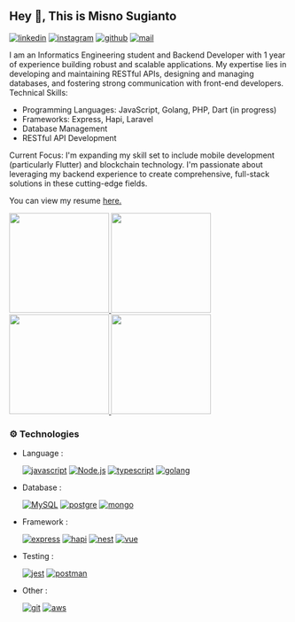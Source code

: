 
## Hey 👋, This is Misno Sugianto
[![linkedin][linkedin]](https://www.linkedin.com/in/misnosugianto48)
[![instagram][instagram]](instagram.com/abmnknock)
[![github][github]](github.com/misnosugianto48)
[![mail][mail]](mailto:misno48.sugianto@gmail.com)

<p align='left'>I am an Informatics Engineering student and Backend Developer with 1 year of experience building robust and scalable applications. My expertise lies in developing and maintaining RESTful APIs, designing and managing databases, and fostering strong communication with front-end developers.
Technical Skills:

- Programming Languages: JavaScript, Golang, PHP, Dart (in progress)
- Frameworks: Express, Hapi, Laravel
- Database Management
- RESTful API Development

Current Focus:
I'm expanding my skill set to include mobile development (particularly Flutter) and blockchain technology. I'm passionate about leveraging my backend experience to create comprehensive, full-stack solutions in these cutting-edge fields.</p><p align='left'> You can view my resume <a href='https://drive.google.com/file/d/1UQTSrzuUTdC-BuNogpt0Dg_gq2l94hxh/view?usp=drive_link' target=_blank><u>here</u>.</a></p>

<p align="left">
<a href="https://github.com/misnosugianto">
  <img height="180em" src="https://github-profile-summary-cards.vercel.app/api/cards/profile-details?username=misnosugianto48&theme=algolia"/>
  <img height="180em" src="https://github-readme-stats-eight-theta.vercel.app/api?username=misnosugianto48&show_icons=true&theme=algolia&include_all_commits=true&count_private=true"/>
  <img height="180em" src="https://github-readme-streak-stats.herokuapp.com/?user=misnosugianto48&theme=algolia&hide_border=false"/>

  <img height="180em" src="https://github-readme-stats-eight-theta.vercel.app/api/top-langs/?username=misnosugianto48&layout=compact&langs_count=10&theme=algolia"/>
</a>

### ⚙️ Technologies

-   Language :
  
    [![javascript][javascript]][Javascript-url]
    [![Node.js][NodeJS]][NodeJS-url]
    [![typescript][typescript]][Typescript-url]
    [![golang][golang]][Golang-url]

-   Database :

    [![MySQL][MySQL]][MySQL-url]
    [![postgre][postgre]][Postgre-url]
    [![mongo][mongo]][Mongo-url]

-   Framework :

    [![express][express]][Express-url]
    [![hapi][hapi]][Hapi-url]
    [![nest][nest]][Nest-url]
    [![vue][vue]][Vue-url]

-   Testing :

    [![jest][jest]][Jest-url]
    [![postman][postman]][Postman-url]

-   Other :

    [![git][git]][Git-url]
    [![aws][aws]][Aws-url]

<!-- MARKDOWN LINKS & IMAGES -->

[MySQL-url]: https://www.mysql.com/
[MySQL]: https://img.shields.io/badge/MySQL-orange?style=for-the-badge&logo=mysql&logoColor=white
[NodeJS-url]: https://nodejs.org/en
[NodeJS]: https://img.shields.io/badge/Node.js-43853D?style=for-the-badge&logo=node.js&logoColor=white
[Javascript-url]: https://developer.mozilla.org/en-US/docs/Learn/JavaScript
[javascript]: https://img.shields.io/badge/JavaScript-F7DF1E?style=for-the-badge&logo=javascript&logoColor=black
[Typescript-url]: https://www.typescriptlang.org/
[typescript]: https://img.shields.io/badge/Typescript-blue?style=for-the-badge&logo=typescript&logoColor=white
[Golang-url]: https://go.dev/
[golang]: https://img.shields.io/badge/Go-61DAFB?style=for-the-badge&logo=go&logoColor=black
[Express-url]: https://expressjs.com/
[express]: https://img.shields.io/badge/Express-white?style=for-the-badge&logo=express&logoColor=black
[Hapi-url]: https://hapi.dev/
[hapi]: https://img.shields.io/badge/Hapi-white?style=for-the-badge&logo=hapi&logoColor=black
[Nest-url]: https://docs.nestjs.com/
[nest]: https://img.shields.io/badge/NestJs-E4405F?style=for-the-badge&logo=nestjs&logoColor=white
[vue]: https://img.shields.io/badge/VueJs-43853D?style=for-the-badge&logo=vuejs&logoColor=white
[Vue-url]: https://vuejs.org/
[Git-url]:https://git-scm.com/
[git]: https://img.shields.io/badge/Git-FF1330?style=for-the-badge&logo=git&logoColor=white
[Jest-url]: https://jestjs.io/
[jest]: https://img.shields.io/badge/Jest-983672?style=for-the-badge&logo=jest&logoColor=white
[Postgre-url]: https://www.postgresql.org
[postgre]: https://img.shields.io/badge/PostgreSQL-blue?style=for-the-badge&logo=postgresql&logoColor=white
[Mongo-url]:https://www.mongodb.com/docs/
[mongo]: https://img.shields.io/badge/MongoDB-black?style=for-the-badge&logo=mongodb&logoColor=green
[Postman-url]: https://www.postman.com
[postman]: https://img.shields.io/badge/Postman-tomato?style=for-the-badge&logo=postman&logoColor=white
[Aws-url]: https://aws.amazon.com/
[aws]: https://img.shields.io/badge/AmazonAWS-white?style=for-the-badge&logo=amazonaws&logoColor=black
[instagram]: https://img.shields.io/badge/Instagram-E4405F?style=for-the-badge&logo=instagram&logoColor=white
[linkedin]: https://img.shields.io/badge/LinkedIn-0077B5?style=for-the-badge&logo=linkedin&logoColor=white
[github]: https://img.shields.io/badge/Github-black?style=for-the-badge&logo=github&logoColor=white
[mail]: https://img.shields.io/badge/Mail-FF0000?style=for-the-badge&logo=gmail&logoColor=white


